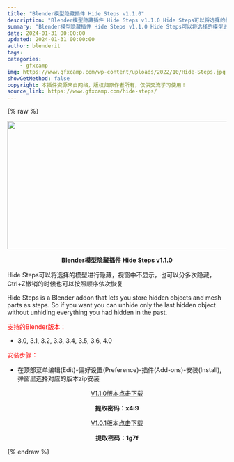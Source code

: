 ```yaml
---
title: "Blender模型隐藏插件 Hide Steps v1.1.0"
description: "Blender模型隐藏插件 Hide Steps v1.1.0 Hide Steps可以将选择的模型进行隐藏，视窗中不显示，也可以分多次隐藏，Ctrl+Z撤销的时候也可以按照顺序依次恢复 Hide S..."
summary: "Blender模型隐藏插件 Hide Steps v1.1.0 Hide Steps可以将选择的模型进行隐藏，视窗中不显示，也可以分多次隐藏，Ctrl+Z撤销的时候也可以按照顺序依次恢复 Hide S..."
date: 2024-01-31 00:00:00
updated: 2024-01-31 00:00:00
author: blenderit
tags: 
categories:
    - gfxcamp
img: https://www.gfxcamp.com/wp-content/uploads/2022/10/Hide-Steps.jpg
showGetMethod: false
copyright: 本插件资源来自网络，版权归原作者所有，仅供交流学习使用！
source_link: https://www.gfxcamp.com/hide-steps/
---
```


{% raw %}
<div><p><img decoding="async" class="aligncenter size-full wp-image-107888" src="https://www.gfxcamp.com/wp-content/uploads/2022/10/Hide-Steps.jpg" data-src="https://www.gfxcamp.com/wp-content/uploads/2022/10/Hide-Steps.jpg" alt="" width="590" height="295" data-srcset="https://www.gfxcamp.com/wp-content/uploads/2022/10/Hide-Steps.jpg 590w, https://www.gfxcamp.com/wp-content/uploads/2022/10/Hide-Steps-150x75.jpg 150w" data-sizes="(max-width: 590px) 100vw, 590px"></p><p style="text-align: center;"><strong>Blender模型隐藏插件 Hide Steps v1.1.0</strong></p><p>Hide Steps可以将选择的模型进行隐藏，视窗中不显示，也可以分多次隐藏，Ctrl+Z撤销的时候也可以按照顺序依次恢复</p><p>Hide Steps is a Blender addon that lets you store hidden objects and mesh parts as steps. So if you want you can unhide only the last hidden object without unhiding everything you had hidden in the past.</p><p style="text-align: left;"><span style="color: #ff0000;">支持的Blender版本：</span></p><ul>
<li style="text-align: left;">3.0, 3.1, 3.2, 3.3, 3.4, 3.5, 3.6, 4.0</li>
</ul><p><span style="color: #ff0000;">安装步骤：</span></p><ul>
<li>在顶部菜单编辑(Edit)-偏好设置(Preference)-插件(Add-ons)-安装(Install),弹窗里选择对应的版本zip安装</li>
</ul><p style="text-align: center;"><a class="maxbutton-3 maxbutton maxbutton-baidu" target="_blank" rel="noopener" href="https://pan.baidu.com/s/1bMd6XxIi-rPkWqJRlzfttg?pwd=x4i9"><span class="mb-text">V1.1.0版本点击下载</span></a></p><p style="text-align: center;"><strong>提取密码：x4i9</strong></p><p style="text-align: center;"><a class="maxbutton-3 maxbutton maxbutton-baidu" target="_blank" rel="noopener" href="https://pan.baidu.com/s/1kXQLEgIe05Y3fnLs_l_y4w?pwd=1g7f"><span class="mb-text">V1.0.1版本点击下载</span></a></p><p style="text-align: center;"><strong>提取密码：1g7f</strong></p></div>
<div style="display: none">gfxcamp</div>
{% endraw %}